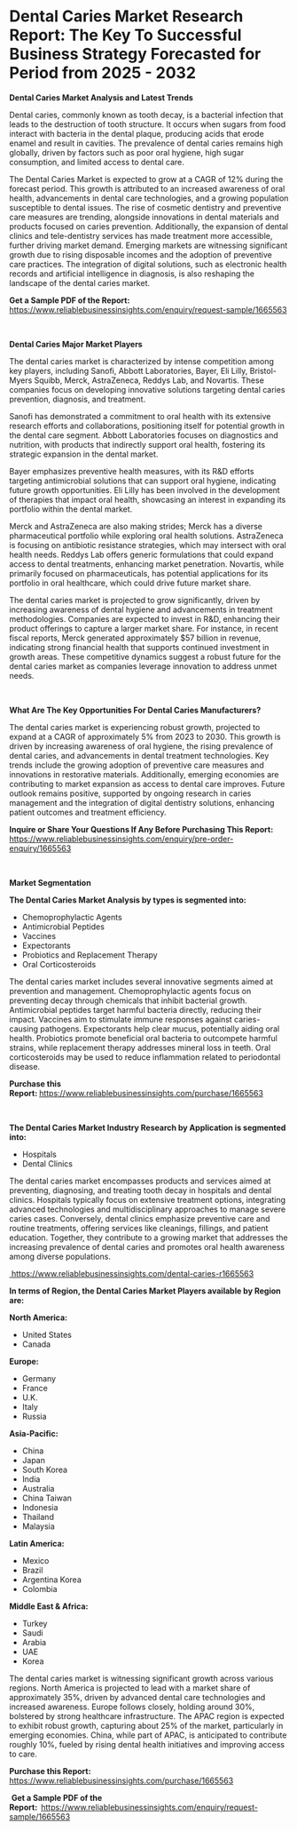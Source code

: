 <p><h1>Dental Caries Market Research Report: The Key To Successful Business Strategy Forecasted for Period from 2025 - 2032</h1></p><p><strong>Dental Caries Market Analysis and Latest Trends</strong></p>
<p><p>Dental caries, commonly known as tooth decay, is a bacterial infection that leads to the destruction of tooth structure. It occurs when sugars from food interact with bacteria in the dental plaque, producing acids that erode enamel and result in cavities. The prevalence of dental caries remains high globally, driven by factors such as poor oral hygiene, high sugar consumption, and limited access to dental care.</p><p>The Dental Caries Market is expected to grow at a CAGR of 12% during the forecast period. This growth is attributed to an increased awareness of oral health, advancements in dental care technologies, and a growing population susceptible to dental issues. The rise of cosmetic dentistry and preventive care measures are trending, alongside innovations in dental materials and products focused on caries prevention. Additionally, the expansion of dental clinics and tele-dentistry services has made treatment more accessible, further driving market demand. Emerging markets are witnessing significant growth due to rising disposable incomes and the adoption of preventive care practices. The integration of digital solutions, such as electronic health records and artificial intelligence in diagnosis, is also reshaping the landscape of the dental caries market.</p></p>
<p><strong>Get a Sample PDF of the Report:&nbsp;</strong> <a href="https://www.reliablebusinessinsights.com/enquiry/request-sample/1665563?utm_campaign=96&utm_medium=2&utm_source=Github&utm_content=ia&utm_term=12042025&utm_id=dental-caries">https://www.reliablebusinessinsights.com/enquiry/request-sample/1665563</a></p>
<p>&nbsp;</p>
<p><strong>Dental Caries Major Market Players</strong></p>
<p><p>The dental caries market is characterized by intense competition among key players, including Sanofi, Abbott Laboratories, Bayer, Eli Lilly, Bristol-Myers Squibb, Merck, AstraZeneca, Reddys Lab, and Novartis. These companies focus on developing innovative solutions targeting dental caries prevention, diagnosis, and treatment.</p><p>Sanofi has demonstrated a commitment to oral health with its extensive research efforts and collaborations, positioning itself for potential growth in the dental care segment. Abbott Laboratories focuses on diagnostics and nutrition, with products that indirectly support oral health, fostering its strategic expansion in the dental market.</p><p>Bayer emphasizes preventive health measures, with its R&D efforts targeting antimicrobial solutions that can support oral hygiene, indicating future growth opportunities. Eli Lilly has been involved in the development of therapies that impact oral health, showcasing an interest in expanding its portfolio within the dental market.</p><p>Merck and AstraZeneca are also making strides; Merck has a diverse pharmaceutical portfolio while exploring oral health solutions. AstraZeneca is focusing on antibiotic resistance strategies, which may intersect with oral health needs. Reddys Lab offers generic formulations that could expand access to dental treatments, enhancing market penetration. Novartis, while primarily focused on pharmaceuticals, has potential applications for its portfolio in oral healthcare, which could drive future market share.</p><p>The dental caries market is projected to grow significantly, driven by increasing awareness of dental hygiene and advancements in treatment methodologies. Companies are expected to invest in R&D, enhancing their product offerings to capture a larger market share. For instance, in recent fiscal reports, Merck generated approximately $57 billion in revenue, indicating strong financial health that supports continued investment in growth areas. These competitive dynamics suggest a robust future for the dental caries market as companies leverage innovation to address unmet needs.</p></p>
<p>&nbsp;</p>
<p><strong>What Are The Key Opportunities For Dental Caries Manufacturers?</strong></p>
<p><p>The dental caries market is experiencing robust growth, projected to expand at a CAGR of approximately 5% from 2023 to 2030. This growth is driven by increasing awareness of oral hygiene, the rising prevalence of dental caries, and advancements in dental treatment technologies. Key trends include the growing adoption of preventive care measures and innovations in restorative materials. Additionally, emerging economies are contributing to market expansion as access to dental care improves. Future outlook remains positive, supported by ongoing research in caries management and the integration of digital dentistry solutions, enhancing patient outcomes and treatment efficiency.</p></p>
<p><strong>Inquire or Share Your Questions If Any Before Purchasing This Report:</strong> <a href="https://www.reliablebusinessinsights.com/enquiry/pre-order-enquiry/1665563?utm_campaign=96&utm_medium=2&utm_source=Github&utm_content=ia&utm_term=12042025&utm_id=dental-caries">https://www.reliablebusinessinsights.com/enquiry/pre-order-enquiry/1665563</a></p>
<p>&nbsp;</p>
<p><strong>Market Segmentation</strong></p>
<p><strong>The Dental Caries Market Analysis by types is segmented into:</strong></p>
<p><ul><li>Chemoprophylactic Agents</li><li>Antimicrobial Peptides</li><li>Vaccines</li><li>Expectorants</li><li>Probiotics and Replacement Therapy</li><li>Oral Corticosteroids</li></ul></p>
<p><p>The dental caries market includes several innovative segments aimed at prevention and management. Chemoprophylactic agents focus on preventing decay through chemicals that inhibit bacterial growth. Antimicrobial peptides target harmful bacteria directly, reducing their impact. Vaccines aim to stimulate immune responses against caries-causing pathogens. Expectorants help clear mucus, potentially aiding oral health. Probiotics promote beneficial oral bacteria to outcompete harmful strains, while replacement therapy addresses mineral loss in teeth. Oral corticosteroids may be used to reduce inflammation related to periodontal disease.</p></p>
<p><strong>Purchase this Report:&nbsp;</strong><a href="https://www.reliablebusinessinsights.com/purchase/1665563?utm_campaign=96&utm_medium=2&utm_source=Github&utm_content=ia&utm_term=12042025&utm_id=dental-caries">https://www.reliablebusinessinsights.com/purchase/1665563</a></p>
<p>&nbsp;</p>
<p><strong>The Dental Caries Market Industry Research by Application is segmented into:</strong></p>
<p><ul><li>Hospitals</li><li>Dental Clinics</li></ul></p>
<p><p>The dental caries market encompasses products and services aimed at preventing, diagnosing, and treating tooth decay in hospitals and dental clinics. Hospitals typically focus on extensive treatment options, integrating advanced technologies and multidisciplinary approaches to manage severe caries cases. Conversely, dental clinics emphasize preventive care and routine treatments, offering services like cleanings, fillings, and patient education. Together, they contribute to a growing market that addresses the increasing prevalence of dental caries and promotes oral health awareness among diverse populations.</p></p>
<p><a href="https://www.reliablebusinessinsights.com/dental-caries-r1665563?utm_campaign=96&utm_medium=2&utm_source=Github&utm_content=ia&utm_term=12042025&utm_id=dental-caries">&nbsp;https://www.reliablebusinessinsights.com/dental-caries-r1665563</a></p>
<p><strong>In terms of Region, the Dental Caries Market Players available by Region are:</strong></p>
<p>
    <p> <strong> North America: </strong>
        <ul>
            <li>United States</li>
            <li>Canada</li>
        </ul>
        </p> 
    <p> <strong> Europe: </strong>
        <ul>
            <li>Germany</li>
            <li>France</li>
            <li>U.K.</li>
            <li>Italy</li>
            <li>Russia</li>
        </ul>
        </p> 
    <p> <strong> Asia-Pacific: </strong>
        <ul>
            <li>China</li>
            <li>Japan</li>
            <li>South Korea</li>
            <li>India</li>
            <li>Australia</li>
            <li>China Taiwan</li>
            <li>Indonesia</li>
            <li>Thailand</li>
            <li>Malaysia</li>
        </ul>
        </p> 
    <p> <strong> Latin America: </strong>
        <ul>
            <li>Mexico</li>
            <li>Brazil</li>
            <li>Argentina Korea</li>
            <li>Colombia</li>
        </ul>
        </p> 
    <p> <strong> Middle East & Africa: </strong>
        <ul>
            <li>Turkey</li>
            <li>Saudi</li>
            <li>Arabia</li>
            <li>UAE</li>
            <li>Korea</li>
        </ul>
    </p>
    </p>
<p><p>The dental caries market is witnessing significant growth across various regions. North America is projected to lead with a market share of approximately 35%, driven by advanced dental care technologies and increased awareness. Europe follows closely, holding around 30%, bolstered by strong healthcare infrastructure. The APAC region is expected to exhibit robust growth, capturing about 25% of the market, particularly in emerging economies. China, while part of APAC, is anticipated to contribute roughly 10%, fueled by rising dental health initiatives and improving access to care.</p></p>
<p><strong>Purchase this Report: </strong><a href="https://www.reliablebusinessinsights.com/purchase/1665563?utm_campaign=96&utm_medium=2&utm_source=Github&utm_content=ia&utm_term=12042025&utm_id=dental-caries">https://www.reliablebusinessinsights.com/purchase/1665563</a></p>
<p>&nbsp;<strong>Get a Sample PDF of the Report:&nbsp;&nbsp;</strong><a href="https://www.reliablebusinessinsights.com/enquiry/request-sample/1665563?utm_campaign=96&utm_medium=2&utm_source=Github&utm_content=ia&utm_term=12042025&utm_id=dental-caries">https://www.reliablebusinessinsights.com/enquiry/request-sample/1665563</a></p>
<p><strong></strong></p>
<p><p></p><p></p><p></p></p>